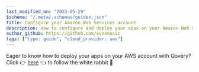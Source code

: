 ```yaml
---
last_modified_on: "2023-05-29"
$schema: "/.meta/.schemas/guides.json"
title: Configure your Amazon Web Services account
description: How to configure and deploy your apps on your Amazon Web Services (AWS) account with Qovery
author_github: https://github.com/evoxmusic
tags: ["type: guide", "cloud_provider: aws"]
---
```


Eager to know how to deploy your apps on your AWS account with Qovery?
Click 👉 [here][guides.tutorial.how-to-deploy-your-application-on-aws-in-30-minutes] 👈 to follow the white rabbit 🐇


[guides.tutorial.how-to-deploy-your-application-on-aws-in-30-minutes]: /guides/tutorial/how-to-deploy-your-application-on-aws-in-30-minutes/
